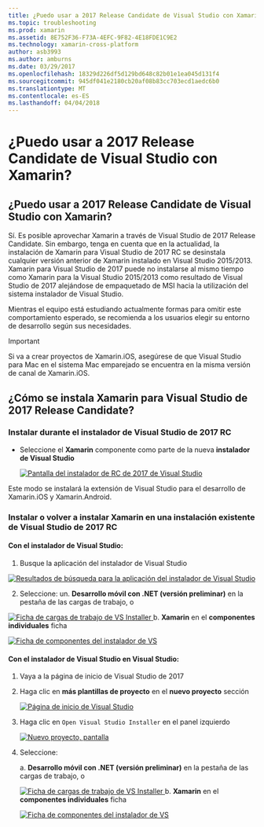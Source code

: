 ```yaml
---
title: ¿Puedo usar a 2017 Release Candidate de Visual Studio con Xamarin?
ms.topic: troubleshooting
ms.prod: xamarin
ms.assetid: 8E752F36-F73A-4EFC-9F82-4E18FDE1C9E2
ms.technology: xamarin-cross-platform
author: asb3993
ms.author: amburns
ms.date: 03/29/2017
ms.openlocfilehash: 18329d226df5d129bd648c82b01e1ea045d131f4
ms.sourcegitcommit: 945df041e2180cb20af08b83cc703ecd1aedc6b0
ms.translationtype: MT
ms.contentlocale: es-ES
ms.lasthandoff: 04/04/2018
---
```

# <a name="can-i-use-visual-studio-2017-release-candidate-with-xamarin"></a>¿Puedo usar a 2017 Release Candidate de Visual Studio con Xamarin?

## <a name="can-i-use-visual-studio-2017-release-candidate-with-xamarin"></a>¿Puedo usar a 2017 Release Candidate de Visual Studio con Xamarin?

Sí. Es posible aprovechar Xamarin a través de Visual Studio de 2017 Release Candidate. Sin embargo, tenga en cuenta que en la actualidad, la instalación de Xamarin para Visual Studio de 2017 RC se desinstala cualquier versión anterior de Xamarin instalado en Visual Studio 2015/2013. Xamarin para Visual Studio de 2017 puede no instalarse al mismo tiempo como Xamarin para la Visual Studio 2015/2013 como resultado de Visual Studio de 2017 alejándose de empaquetado de MSI hacia la utilización del sistema instalador de Visual Studio.

Mientras el equipo está estudiando actualmente formas para omitir este comportamiento esperado, se recomienda a los usuarios elegir su entorno de desarrollo según sus necesidades. 

> [!IMPORTANT]
> Si va a crear proyectos de Xamarin.iOS, asegúrese de que Visual Studio para Mac en el sistema Mac emparejado se encuentra en la misma versión de canal de Xamarin.iOS.

## <a name="how-do-i-install-xamarin-to-visual-studio-2017-release-candidate"></a>¿Cómo se instala Xamarin para Visual Studio de 2017 Release Candidate?

### <a name="installing-during-the-visual-studio-2017-rc-installer"></a>Instalar durante el instalador de Visual Studio de 2017 RC

* Seleccione el **Xamarin** componente como parte de la nueva **instalador de Visual Studio**

  [![](visualstudio-2017-rc-images/install1-sml.png "Pantalla del instalador de RC de 2017 de Visual Studio")](visualstudio-2017-rc-images/install1-orig.png#lightbox)

Este modo se instalará la extensión de Visual Studio para el desarrollo de Xamarin.iOS y Xamarin.Android.

### <a name="installing-or-reinstalling-xamarin-in-an-existing-installation-of-visual-studio-2017-rc"></a>Instalar o volver a instalar Xamarin en una instalación existente de Visual Studio de 2017 RC

#### <a name="using-the-visual-studio-installer"></a>Con el instalador de Visual Studio:

1. Busque la aplicación del instalador de Visual Studio

  [![](visualstudio-2017-rc-images/reinstall1-sml.png "Resultados de búsqueda para la aplicación del instalador de Visual Studio")](visualstudio-2017-rc-images/reinstall1-orig.png#lightbox)

2. Seleccione: un. **Desarrollo móvil con .NET (versión preliminar)** en la pestaña de las cargas de trabajo, o

  [![](visualstudio-2017-rc-images/reinstall2-sml.png "Ficha de cargas de trabajo de VS Installer") ](visualstudio-2017-rc-images/reinstall2-orig.png#lightbox) b. **Xamarin** en el **componentes individuales** ficha

  [![](visualstudio-2017-rc-images/reinstall3-sml.png "Ficha de componentes del instalador de VS")](visualstudio-2017-rc-images/reinstall3-orig.png#lightbox)

#### <a name="using-the-visual-studio-installer-within-visual-studio"></a>Con el instalador de Visual Studio en Visual Studio:
1. Vaya a la página de inicio de Visual Studio de 2017
2. Haga clic en **más plantillas de proyecto** en el **nuevo proyecto** sección

    [![](visualstudio-2017-rc-images/reinstall4-sml.png "Página de inicio de Visual Studio")](visualstudio-2017-rc-images/reinstall4-orig.png#lightbox)
3. Haga clic en `Open Visual Studio Installer` en el panel izquierdo

    [![](visualstudio-2017-rc-images/reinstall5-sml.png "Nuevo proyecto, pantalla")](visualstudio-2017-rc-images/reinstall5-orig.png#lightbox)
4. Seleccione:
    
    a. **Desarrollo móvil con .NET (versión preliminar)** en la pestaña de las cargas de trabajo, o

    [![](visualstudio-2017-rc-images/reinstall2-sml.png "Ficha de cargas de trabajo de VS Installer") ](visualstudio-2017-rc-images/reinstall2-orig.png#lightbox) b. **Xamarin** en el **componentes individuales** ficha

    [![](visualstudio-2017-rc-images/reinstall3-sml.png "Ficha de componentes del instalador de VS")](visualstudio-2017-rc-images/reinstall3-orig.png#lightbox)

